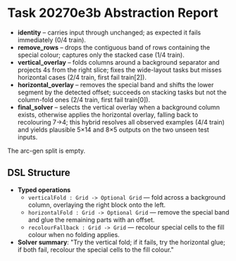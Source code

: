 # Task 20270e3b Abstraction Report

- **identity** – carries input through unchanged; as expected it fails immediately (0/4 train).
- **remove_rows** – drops the contiguous band of rows containing the special colour; captures only the stacked case (1/4 train).
- **vertical_overlay** – folds columns around a background separator and projects 4s from the right slice; fixes the wide-layout tasks but misses horizontal cases (2/4 train, first fail train[2]).
- **horizontal_overlay** – removes the special band and shifts the lower segment by the detected offset; succeeds on stacking tasks but not the column-fold ones (2/4 train, first fail train[0]).
- **final_solver** – selects the vertical overlay when a background column exists, otherwise applies the horizontal overlay, falling back to recolouring 7→4; this hybrid resolves all observed examples (4/4 train) and yields plausible 5×14 and 8×5 outputs on the two unseen test inputs.

The arc-gen split is empty.

## DSL Structure
- **Typed operations**
  - `verticalFold : Grid -> Optional Grid` — fold across a background column, overlaying the right block onto the left.
  - `horizontalFold : Grid -> Optional Grid` — remove the special band and glue the remaining parts with an offset.
  - `recolourFallback : Grid -> Grid` — recolour special cells to the fill colour when no folding applies.
- **Solver summary**: "Try the vertical fold; if it fails, try the horizontal glue; if both fail, recolour the special cells to the fill colour." 
